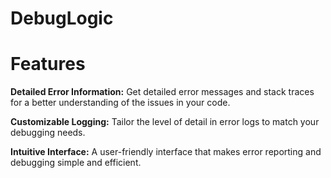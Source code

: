 # DebugLogic

# Features
**Detailed Error Information:**
Get detailed error messages and stack traces for a better understanding of the issues in your code.

**Customizable Logging:**
Tailor the level of detail in error logs to match your debugging needs.

**Intuitive Interface:**
A user-friendly interface that makes error reporting and debugging simple and efficient.
